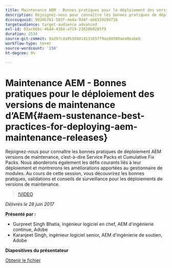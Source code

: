 ```yaml
---
title: Maintenance AEM - Bonnes pratiques pour le déploiement des versions de maintenance d’AEM
description: Rejoignez-nous pour connaître les bonnes pratiques de déploiement AEM versions de maintenance, c’est-à-dire Service Packs et Cumulative Fix Packs. Nous aborderons également les défis courants liés à leur déploiement et montrerons les améliorations apportées au gestionnaire de modules. Au cours de cette session, vous découvrirez les bonnes pratiques, validations et conseils de surveillance pour les déploiements de versions de maintenance.
discoiquuid: 9020b761-503f-4e4a-9d4f-eb615919d716
targetaudience: target-audience advanced
exl-id: 02ac66bc-46d4-4384-a719-23020b9285f9
duration: 2534
source-git-commit: 9a297cda953d4414131657f9ac84580aea0eabeb
workflow-type: tm+mt
source-wordcount: '150'
ht-degree: 0%

---
```


# Maintenance AEM - Bonnes pratiques pour le déploiement des versions de maintenance d’AEM{#aem-sustenance-best-practices-for-deploying-aem-maintenance-releases}

Rejoignez-nous pour connaître les bonnes pratiques de déploiement AEM versions de maintenance, c’est-à-dire Service Packs et Cumulative Fix Packs. Nous aborderons également les défis courants liés à leur déploiement et montrerons les améliorations apportées au gestionnaire de modules. Au cours de cette session, vous découvrirez les bonnes pratiques, validations et conseils de surveillance pour les déploiements de versions de maintenance.

>[!VIDEO](https://video.tv.adobe.com/v/18982/?quality=9)

*Délivrés le 28 juin 2017*

**Présenté par :**

* Gurpreet Singh Bhatia, ingénieur logiciel en chef, AEM d&#39;ingénierie continue, Adobe
* Karanjeet Singh, ingénieur logiciel senior, AEM d&#39;ingénierie de soutien, Adobe

**Diapositives du présentateur**

[Obtenir le fichier](assets/aem-sustenance-best-practices-gems.pdf)
<!--
[Get back to the Overview](https://helpx.adobe.com/experience-manager/kt/eseminars/gems/aem-index.html)
-->
